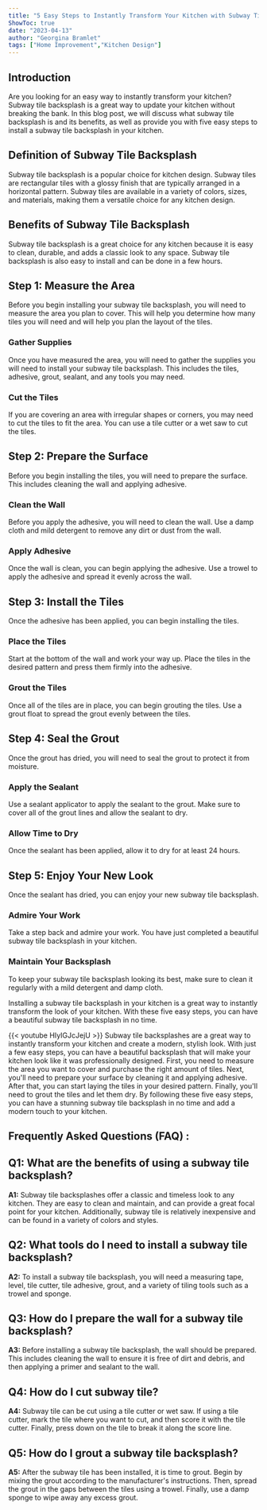 ```yaml
---
title: "5 Easy Steps to Instantly Transform Your Kitchen with Subway Tile Backsplash!"
ShowToc: true 
date: "2023-04-13"
author: "Georgina Bramlet" 
tags: ["Home Improvement","Kitchen Design"]
---
```

## Introduction

Are you looking for an easy way to instantly transform your kitchen? Subway tile backsplash is a great way to update your kitchen without breaking the bank. In this blog post, we will discuss what subway tile backsplash is and its benefits, as well as provide you with five easy steps to install a subway tile backsplash in your kitchen. 

## Definition of Subway Tile Backsplash

Subway tile backsplash is a popular choice for kitchen design. Subway tiles are rectangular tiles with a glossy finish that are typically arranged in a horizontal pattern. Subway tiles are available in a variety of colors, sizes, and materials, making them a versatile choice for any kitchen design.

## Benefits of Subway Tile Backsplash

Subway tile backsplash is a great choice for any kitchen because it is easy to clean, durable, and adds a classic look to any space. Subway tile backsplash is also easy to install and can be done in a few hours.

## Step 1: Measure the Area

Before you begin installing your subway tile backsplash, you will need to measure the area you plan to cover. This will help you determine how many tiles you will need and will help you plan the layout of the tiles.

### Gather Supplies

Once you have measured the area, you will need to gather the supplies you will need to install your subway tile backsplash. This includes the tiles, adhesive, grout, sealant, and any tools you may need.

### Cut the Tiles

If you are covering an area with irregular shapes or corners, you may need to cut the tiles to fit the area. You can use a tile cutter or a wet saw to cut the tiles.

## Step 2: Prepare the Surface

Before you begin installing the tiles, you will need to prepare the surface. This includes cleaning the wall and applying adhesive.

### Clean the Wall

Before you apply the adhesive, you will need to clean the wall. Use a damp cloth and mild detergent to remove any dirt or dust from the wall.

### Apply Adhesive

Once the wall is clean, you can begin applying the adhesive. Use a trowel to apply the adhesive and spread it evenly across the wall.

## Step 3: Install the Tiles

Once the adhesive has been applied, you can begin installing the tiles.

### Place the Tiles

Start at the bottom of the wall and work your way up. Place the tiles in the desired pattern and press them firmly into the adhesive.

### Grout the Tiles

Once all of the tiles are in place, you can begin grouting the tiles. Use a grout float to spread the grout evenly between the tiles.

## Step 4: Seal the Grout

Once the grout has dried, you will need to seal the grout to protect it from moisture.

### Apply the Sealant

Use a sealant applicator to apply the sealant to the grout. Make sure to cover all of the grout lines and allow the sealant to dry.

### Allow Time to Dry

Once the sealant has been applied, allow it to dry for at least 24 hours.

## Step 5: Enjoy Your New Look

Once the sealant has dried, you can enjoy your new subway tile backsplash.

### Admire Your Work

Take a step back and admire your work. You have just completed a beautiful subway tile backsplash in your kitchen.

### Maintain Your Backsplash

To keep your subway tile backsplash looking its best, make sure to clean it regularly with a mild detergent and damp cloth.

Installing a subway tile backsplash in your kitchen is a great way to instantly transform the look of your kitchen. With these five easy steps, you can have a beautiful subway tile backsplash in no time.

{{< youtube HIyIGJcJejU >}} 
Subway tile backsplashes are a great way to instantly transform your kitchen and create a modern, stylish look. With just a few easy steps, you can have a beautiful backsplash that will make your kitchen look like it was professionally designed. First, you need to measure the area you want to cover and purchase the right amount of tiles. Next, you'll need to prepare your surface by cleaning it and applying adhesive. After that, you can start laying the tiles in your desired pattern. Finally, you'll need to grout the tiles and let them dry. By following these five easy steps, you can have a stunning subway tile backsplash in no time and add a modern touch to your kitchen.

## Frequently Asked Questions (FAQ) :
## Q1: What are the benefits of using a subway tile backsplash?

**A1:** Subway tile backsplashes offer a classic and timeless look to any kitchen. They are easy to clean and maintain, and can provide a great focal point for your kitchen. Additionally, subway tile is relatively inexpensive and can be found in a variety of colors and styles. 

## Q2: What tools do I need to install a subway tile backsplash?

**A2:** To install a subway tile backsplash, you will need a measuring tape, level, tile cutter, tile adhesive, grout, and a variety of tiling tools such as a trowel and sponge. 

## Q3: How do I prepare the wall for a subway tile backsplash?

**A3:** Before installing a subway tile backsplash, the wall should be prepared. This includes cleaning the wall to ensure it is free of dirt and debris, and then applying a primer and sealant to the wall. 

## Q4: How do I cut subway tile?

**A4:** Subway tile can be cut using a tile cutter or wet saw. If using a tile cutter, mark the tile where you want to cut, and then score it with the tile cutter. Finally, press down on the tile to break it along the score line. 

## Q5: How do I grout a subway tile backsplash?

**A5:** After the subway tile has been installed, it is time to grout. Begin by mixing the grout according to the manufacturer's instructions. Then, spread the grout in the gaps between the tiles using a trowel. Finally, use a damp sponge to wipe away any excess grout.





